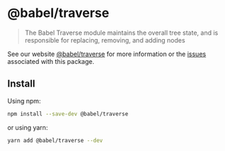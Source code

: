 # @babel/traverse

> The Babel Traverse module maintains the overall tree state, and is responsible for replacing, removing, and adding nodes

See our website [@babel/traverse](https://babeljs.io/docs/babel-traverse) for more information or
the [issues](https://github.com/babel/babel/issues?utf8=%E2%9C%93&q=is%3Aissue+label%3A%22pkg%3A%20traverse%22+is%3Aopen)
associated with this package.

## Install

Using npm:

```sh
npm install --save-dev @babel/traverse
```

or using yarn:

```sh
yarn add @babel/traverse --dev
```
